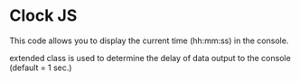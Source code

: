 # Clock JS

This code allows you to display the current time (hh:mm:ss) in the console.

extended class is used to determine the delay of data output to the console (default = 1 sec.)